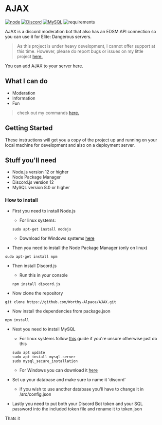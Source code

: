 # AJAX

[![node](https://img.shields.io/badge/Node.js-v.12.X-brightgreen)](https://nodejs.org)
[![Discord](https://img.shields.io/badge/Discord-v.12-blue)](https://discord.js.org/#/docs/main/stable/general/welcome)
[![MySQL](https://img.shields.io/badge/MySQL-v.8.0-9cf)](https://www.mysql.com/)
![requirements](https://img.shields.io/badge/requirements-up%20to%20date-brightgreen)

AJAX is a discord moderation bot that also has an EDSM API connection so you can use it for Elite: Dangerous servers.

> As this project is under heavy development, I cannot offer support at this time.  However, please do report bugs or issues on my little project [here.](https://github.com/Worthy-Alpaca/AJAX/issues)

You can add AJAX to your server [here.](https://discord.com/api/oauth2/authorize?client_id=682255208125956128&permissions=8&redirect_uri=https%3A%2F%2Fworthyalpaca.de%2F&scope=bot)

## What I can do

- Moderation 
- Information
- Fun

> check out my commands [here.](my_commands)

## Getting Started

These instructions will get you a copy of the project up and running on your local machine for development and also on a deployment server.

## Stuff you'll need
* Node.js version 12 or higher
* Node Package Manager
* Discord.js version 12 
* MySQL version 8.0 or higher

### How to install

* First you need to install Node.js

    - For linux systems: 
    ```
    sudo apt-get install nodejs
    ```
    * Download for Windows systems [here](https://nodejs.org/en/download/)

- Then you need to install the Node Package Manager (only on linux)
```
sudo apt-get install npm
```

- Then install Discord.js

    * Run this in your console
    ```
    npm install discord.js
    ```

- Now clone the repository
```
git clone https://github.com/Worthy-Alpaca/AJAX.git
```

- Now install the dependencies from package.json
```
npm install
```

- Next you need to install MySQL 

    - For linux systems follow [this](https://www.digitalocean.com/community/tutorials/how-to-install-mysql-on-ubuntu-18-04) guide if you're unsure otherwise just do this
    ```
    sudo apt update
    sudo apt install mysql-server
    sudo mysql_secure_installation
    ```
    - For Windows you can download it [here](https://dev.mysql.com/downloads/windows/installer/8.0.html)

- Set up your database and make sure to name it 'discord'
    - if you wish to use another database you'll have to change it in /src/config.json

- Lastly you need to put both your Discord Bot token and your SQL password into the included token file and rename it to token.json

Thats it


